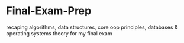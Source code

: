 # Final-Exam-Prep
recaping algorithms, data structures, core oop principles, databases &amp; operating systems theory for my final exam
